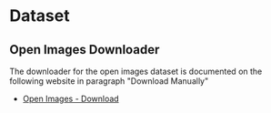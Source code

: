 # Dataset

## Open Images Downloader

The downloader for the open images dataset is documented on the following website in paragraph "Download Manually"

 * [Open Images - Download](https://storage.googleapis.com/openimages/web/download.html)
